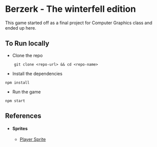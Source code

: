 # Berzerk - The winterfell edition
This game started off as a final project for Computer Graphics class and ended up here.


## To Run locally
- Clone the repo
```
    git clone <repo-url> && cd <repo-name>
```

- Install the dependencies
```
npm install
```

- Run the game
```
npm start
```

## References

- #### Sprites
    - [Player Sprite](http://gaurav.munjal.us/Universal-LPC-Spritesheet-Character-Generator/#?nose=straight&=eyes_brown&quiver=none&ammo=arrow&weapon=bow&bracelet=on&belt=leather&shoes=boots_metal&gloves=metal&greaves=metal&bracers=leather&shoulders=leather&arms=plate&tie=bow&clothes=formal&body=darkelf2&ears=elven&eyes=blue&armor=chest_plate&hair=mohawk_blue)